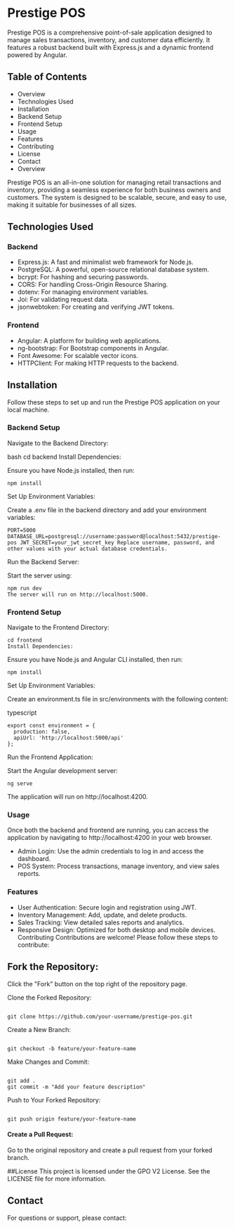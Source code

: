# Prestige POS

Prestige POS is a comprehensive point-of-sale application designed to manage sales transactions, inventory, and customer data efficiently. It features a robust backend built with Express.js and a dynamic frontend powered by Angular.

## Table of Contents
* Overview
* Technologies Used
* Installation
* Backend Setup
* Frontend Setup
* Usage
* Features
* Contributing
* License
* Contact
* Overview

Prestige POS is an all-in-one solution for managing retail transactions and inventory, providing a seamless experience for both business owners and customers. The system is designed to be scalable, secure, and easy to use, making it suitable for businesses of all sizes.

## Technologies Used
### Backend
* Express.js: A fast and minimalist web framework for Node.js.
* PostgreSQL: A powerful, open-source relational database system.
* bcrypt: For hashing and securing passwords.
* CORS: For handling Cross-Origin Resource Sharing.
* dotenv: For managing environment variables.
* Joi: For validating request data.
* jsonwebtoken: For creating and verifying JWT tokens.
### Frontend
* Angular: A platform for building web applications.
* ng-bootstrap: For Bootstrap components in Angular.
* Font Awesome: For scalable vector icons.
* HTTPClient: For making HTTP requests to the backend.
  
## Installation
Follow these steps to set up and run the Prestige POS application on your local machine.

### Backend Setup
Navigate to the Backend Directory:

bash
cd backend
Install Dependencies:

Ensure you have Node.js installed, then run:

``` npm install ```

Set Up Environment Variables:

Create a .env file in the backend directory and add your environment variables:

``
PORT=5000
DATABASE_URL=postgresql://username:password@localhost:5432/prestige-pos
JWT_SECRET=your_jwt_secret_key
Replace username, password, and other values with your actual database credentials.
``

Run the Backend Server:

Start the server using:

```
npm run dev
The server will run on http://localhost:5000.
```

### Frontend Setup
Navigate to the Frontend Directory:

```
cd frontend
Install Dependencies:
```

Ensure you have Node.js and Angular CLI installed, then run:

```
npm install
```
Set Up Environment Variables:

Create an environment.ts file in src/environments with the following content:

typescript
```
export const environment = {
  production: false,
  apiUrl: 'http://localhost:5000/api'
};
```
Run the Frontend Application:

Start the Angular development server:

```
ng serve

```
The application will run on http://localhost:4200.

### Usage
Once both the backend and frontend are running, you can access the application by navigating to http://localhost:4200 in your web browser.

* Admin Login: Use the admin credentials to log in and access the dashboard.
* POS System: Process transactions, manage inventory, and view sales reports.
  
### Features
+ User Authentication: Secure login and registration using JWT.
+ Inventory Management: Add, update, and delete products.
+ Sales Tracking: View detailed sales reports and analytics.
+ Responsive Design: Optimized for both desktop and mobile devices.
Contributing
Contributions are welcome! Please follow these steps to contribute:

## Fork the Repository:

Click the "Fork" button on the top right of the repository page.

Clone the Forked Repository:

```

git clone https://github.com/your-username/prestige-pos.git
```
Create a New Branch:

```

git checkout -b feature/your-feature-name
```
Make Changes and Commit:

```

git add .
git commit -m "Add your feature description"
```
Push to Your Forked Repository:

```

git push origin feature/your-feature-name

```
#### Create a Pull Request:

Go to the original repository and create a pull request from your forked branch.

##License
This project is licensed under the GPO V2 License. See the LICENSE file for more information.

## Contact
For questions or support, please contact:


